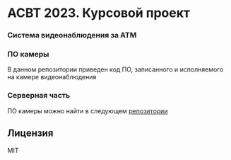 # АСВТ 2023. Курсовой проект
### Система видеонаблюдения за АТМ<br/>

### ПО камеры
В данном репозитории приведен код ПО, записанного и исполняемого на камере видеонаблюдения

### Серверная часть
ПО камеры можно найти в следующем [репозитории](https://github.com/petiayko/ATM-CCTV-server)

## Лицензия
MIT
